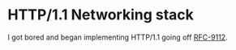 # HTTP/1.1 Networking stack

I got bored and began implementing HTTP/1.1 going off [RFC-9112](https://www.rfc-editor.org/rfc/rfc9112.html).